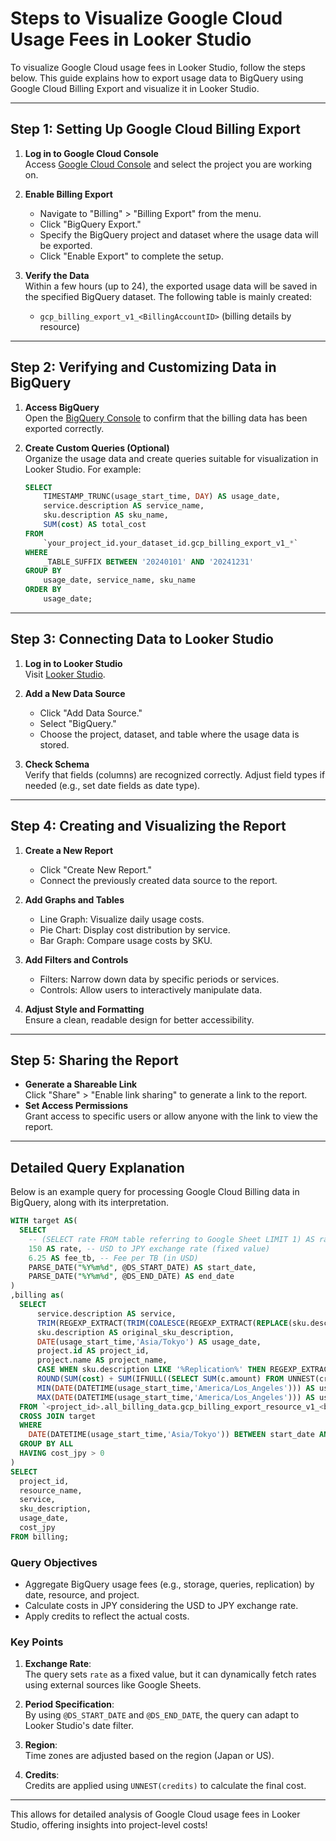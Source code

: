 
# Steps to Visualize Google Cloud Usage Fees in Looker Studio

To visualize Google Cloud usage fees in Looker Studio, follow the steps below. This guide explains how to export usage data to BigQuery using Google Cloud Billing Export and visualize it in Looker Studio.

---

## Step 1: Setting Up Google Cloud Billing Export

1. **Log in to Google Cloud Console**  
   Access [Google Cloud Console](https://console.cloud.google.com/) and select the project you are working on.

2. **Enable Billing Export**  
   - Navigate to "Billing" > "Billing Export" from the menu.
   - Click "BigQuery Export."
   - Specify the BigQuery project and dataset where the usage data will be exported.
   - Click "Enable Export" to complete the setup.

3. **Verify the Data**  
   Within a few hours (up to 24), the exported usage data will be saved in the specified BigQuery dataset. The following table is mainly created:
   - `gcp_billing_export_v1_<BillingAccountID>` (billing details by resource)

---

## Step 2: Verifying and Customizing Data in BigQuery

1. **Access BigQuery**  
   Open the [BigQuery Console](https://console.cloud.google.com/bigquery) to confirm that the billing data has been exported correctly.

2. **Create Custom Queries (Optional)**  
   Organize the usage data and create queries suitable for visualization in Looker Studio. For example:
   ```sql
   SELECT
       TIMESTAMP_TRUNC(usage_start_time, DAY) AS usage_date,
       service.description AS service_name,
       sku.description AS sku_name,
       SUM(cost) AS total_cost
   FROM
       `your_project_id.your_dataset_id.gcp_billing_export_v1_*`
   WHERE
       _TABLE_SUFFIX BETWEEN '20240101' AND '20241231'
   GROUP BY
       usage_date, service_name, sku_name
   ORDER BY
       usage_date;
   ```

---

## Step 3: Connecting Data to Looker Studio

1. **Log in to Looker Studio**  
   Visit [Looker Studio](https://lookerstudio.google.com/).

2. **Add a New Data Source**  
   - Click "Add Data Source."
   - Select "BigQuery."
   - Choose the project, dataset, and table where the usage data is stored.

3. **Check Schema**  
   Verify that fields (columns) are recognized correctly. Adjust field types if needed (e.g., set date fields as date type).

---

## Step 4: Creating and Visualizing the Report

1. **Create a New Report**  
   - Click "Create New Report."
   - Connect the previously created data source to the report.

2. **Add Graphs and Tables**  
   - Line Graph: Visualize daily usage costs.
   - Pie Chart: Display cost distribution by service.
   - Bar Graph: Compare usage costs by SKU.

3. **Add Filters and Controls**  
   - Filters: Narrow down data by specific periods or services.
   - Controls: Allow users to interactively manipulate data.

4. **Adjust Style and Formatting**  
   Ensure a clean, readable design for better accessibility.

---

## Step 5: Sharing the Report

- **Generate a Shareable Link**  
  Click "Share" > "Enable link sharing" to generate a link to the report.
- **Set Access Permissions**  
  Grant access to specific users or allow anyone with the link to view the report.

---

## Detailed Query Explanation

Below is an example query for processing Google Cloud Billing data in BigQuery, along with its interpretation.

```sql
WITH target AS(
  SELECT
    -- (SELECT rate FROM table referring to Google Sheet LIMIT 1) AS rate, -- Dollar/Yen rate * If Google Sheet is available, create a table using Google Sheet with =GOOGLEFINANCE(‘CURRENCY:USDJPY’). and reference that table,.
    150 AS rate, -- USD to JPY exchange rate (fixed value)
    6.25 AS fee_tb, -- Fee per TB (in USD)
    PARSE_DATE("%Y%m%d", @DS_START_DATE) AS start_date,
    PARSE_DATE("%Y%m%d", @DS_END_DATE) AS end_date
) 
,billing as(
  SELECT 
      service.description AS service,
      TRIM(REGEXP_EXTRACT(TRIM(COALESCE(REGEXP_EXTRACT(REPLACE(sku.description,'Long-Term','Long Term'),r'^(.*?)[(-]'), sku.description)), r'^[A-Z][A-Za-z]*(?:\s[A-Z][A-Za-z]*)*')) AS sku_description, 
      sku.description AS original_sku_description,
      DATE(usage_start_time,'Asia/Tokyo') AS usage_date,
      project.id AS project_id,
      project.name AS project_name,
      CASE WHEN sku.description LIKE '%Replication%' THEN REGEXP_EXTRACT(resource.name, r'/datasets/([^\/]+)/') ELSE resource.name END AS resource_name, -- If sku_description is Analysis, it's a job ID; for Storage, it's a dataset name
      ROUND(SUM(cost) + SUM(IFNULL((SELECT SUM(c.amount) FROM UNNEST(credits) c), 0)),2) AS cost_jpy,
      MIN(DATE(DATETIME(usage_start_time,'America/Los_Angeles'))) AS usage_start_date,    
      MAX(DATE(DATETIME(usage_start_time,'America/Los_Angeles'))) AS usage_end_date
  FROM `<project_id>.all_billing_data.gcp_billing_export_resource_v1_<billing_id>` 
  CROSS JOIN target
  WHERE 
    DATE(DATETIME(usage_start_time,'Asia/Tokyo')) BETWEEN start_date AND end_date
  GROUP BY ALL
  HAVING cost_jpy > 0
)
SELECT 
  project_id,
  resource_name,
  service,
  sku_description,
  usage_date,
  cost_jpy
FROM billing;
```

### **Query Objectives**
- Aggregate BigQuery usage fees (e.g., storage, queries, replication) by date, resource, and project.
- Calculate costs in JPY considering the USD to JPY exchange rate.
- Apply credits to reflect the actual costs.

### **Key Points**
1. **Exchange Rate**:  
   The query sets `rate` as a fixed value, but it can dynamically fetch rates using external sources like Google Sheets.

2. **Period Specification**:  
   By using `@DS_START_DATE` and `@DS_END_DATE`, the query can adapt to Looker Studio's date filter.

3. **Region**:  
   Time zones are adjusted based on the region (Japan or US).

4. **Credits**:  
   Credits are applied using `UNNEST(credits)` to calculate the final cost.

---

This allows for detailed analysis of Google Cloud usage fees in Looker Studio, offering insights into project-level costs!
